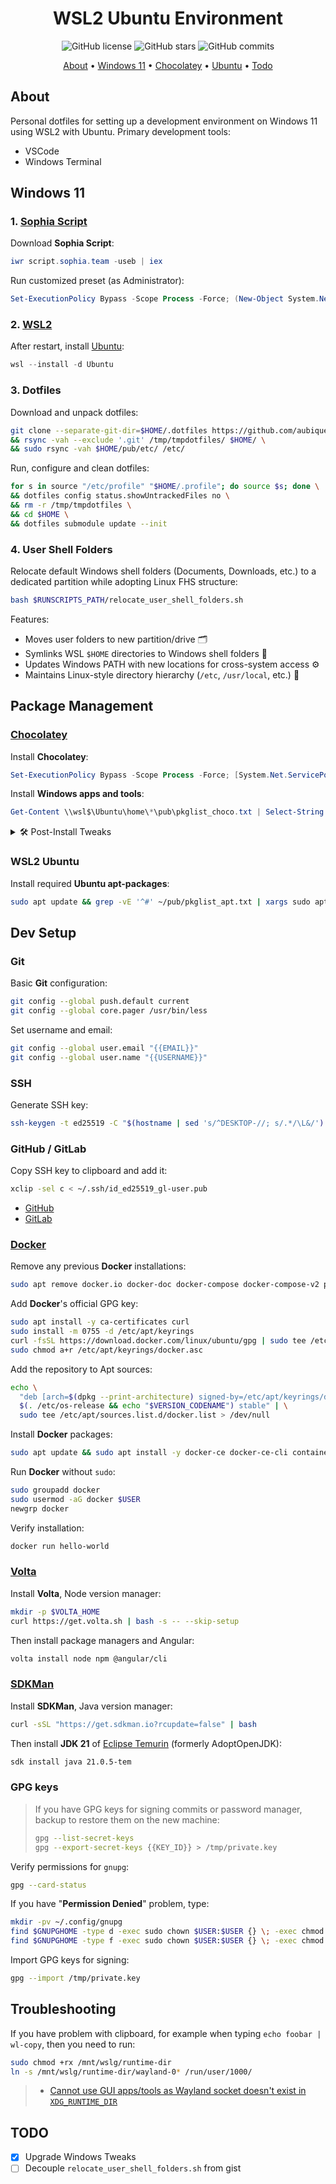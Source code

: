 <div align="center">
  <h1>WSL2 Ubuntu Environment</h1>
</div>
<div align="center">
  <img src="https://img.shields.io/github/license/aubique/dotfiles-wsl?style=for-the-badge" alt="GitHub license" />
  <img src="https://img.shields.io/github/stars/aubique/dotfiles-wsl?style=for-the-badge" alt="GitHub stars" />
  <img src="https://img.shields.io/github/last-commit/aubique/dotfiles-wsl?style=for-the-badge" alt="GitHub commits" />
</div>
<p align="center">
  <a href="#about">About</a> •
  <a href="#windows-11">Windows 11</a> •
  <a href="#chocolatey">Chocolatey</a> •
  <a href="#ubuntu">Ubuntu</a> •
  <a href="#todo">Todo</a>
</p>

## About

Personal dotfiles for setting up a development environment on Windows 11 using WSL2 with Ubuntu. Primary development tools:

- VSCode
- Windows Terminal

## Windows 11

### 1. [Sophia Script](https://github.com/farag2/Sophia-Script-for-Windows)

Download **Sophia Script**:

```powershell
iwr script.sophia.team -useb | iex
```

Run customized preset (as Administrator):

```powershell
Set-ExecutionPolicy Bypass -Scope Process -Force; (New-Object System.Net.WebClient).DownloadString('https://gist.githubusercontent.com/aubique/871ad87ef7a801d17942ca3974cd9909/raw/e7d2d14297f6b098972dae0213f0072716b6a186/Sophie.ps1') | Out-File .\Sophie.ps1; .\Sophie.ps1
```

### 2. [WSL2](https://github.com/microsoft/wslg)

After restart, install [Ubuntu](https://docs.microsoft.com/en-us/windows/wsl/compare-versions):

```powershell
wsl --install -d Ubuntu
```

### 3. Dotfiles

Download and unpack dotfiles:

```bash
git clone --separate-git-dir=$HOME/.dotfiles https://github.com/aubique/dotfiles-wsl.git /tmp/tmpdotfiles \
&& rsync -vah --exclude '.git' /tmp/tmpdotfiles/ $HOME/ \
&& sudo rsync -vah $HOME/pub/etc/ /etc/
```

Run, configure and clean dotfiles:

```bash
for s in source "/etc/profile" "$HOME/.profile"; do source $s; done \
&& dotfiles config status.showUntrackedFiles no \
&& rm -r /tmp/tmpdotfiles \
&& cd $HOME \
&& dotfiles submodule update --init
```

### 4. User Shell Folders

Relocate default Windows shell folders (Documents, Downloads, etc.) to a dedicated partition while adopting Linux FHS structure:

```bash
bash $RUNSCRIPTS_PATH/relocate_user_shell_folders.sh
```

Features:

- Moves user folders to new partition/drive 🗂️
- Symlinks WSL `$HOME` directories to Windows shell folders 🔗
- Updates Windows PATH with new locations for cross-system access ⚙️
- Maintains Linux-style directory hierarchy (`/etc`, `/usr/local`, etc.) 🐧

## Package Management

### [Chocolatey](https://chocolatey.org/install)

Install **Chocolatey**:

```powershell
Set-ExecutionPolicy Bypass -Scope Process -Force; [System.Net.ServicePointManager]::SecurityProtocol = [System.Net.ServicePointManager]::SecurityProtocol -bor 3072; iex ((New-Object System.Net.WebClient).DownloadString('https://community.chocolatey.org/install.ps1'))
```

Install **Windows apps and tools**:

```powershell
Get-Content \\wsl$\Ubuntu\home\*\pub\pkglist_choco.txt | Select-String -NotMatch '^#.*' | ForEach {iex "choco install -y $_"}
```

<details>
<summary>🛠️ Post-Install Tweaks</summary>

### VLC

Remove <b>VLC Media Player</b> Context Entries (as Administrator):

```powershell
New-PSDrive -Name HKCR -PSProvider Registry -Root HKEY_CLASSES_ROOT
Remove-Item HKCR:\Directory\shell\AddToPlaylistVLC\, HKCR:\Directory\shell\PlayWithVLC\ -Recurse
```

### 7-Zip

To simplify 7-Zip Context Menu open **7-Zip GUI** (as Administrator):

`Tools` → `Options` → `7-Zip` → [Uncheck `Integrate to shell context menu`]

</details>

### WSL2 Ubuntu

Install required **Ubuntu apt-packages**:

```bash
sudo apt update && grep -vE '^#' ~/pub/pkglist_apt.txt | xargs sudo apt install -y
```

## Dev Setup

### Git

Basic **Git** configuration:

```bash
git config --global push.default current
git config --global core.pager /usr/bin/less
```

Set username and email:

```bash
git config --global user.email "{{EMAIL}}"
git config --global user.name "{{USERNAME}}"
```

### SSH

Generate SSH key:

```bash
ssh-keygen -t ed25519 -C "$(hostname | sed 's/^DESKTOP-//; s/.*/\L&/'):$(date -I)" -f ~/.ssh/id_ed25519_serv-user
```

### GitHub / GitLab

Copy SSH key to clipboard and add it:

```bash
xclip -sel c < ~/.ssh/id_ed25519_gl-user.pub
```

- [GitHub](https://github.com/settings/ssh/new)
- [GitLab](https://gitlab.com/-/user_settings/ssh_keys)

### [Docker](https://docs.docker.com/engine/install/ubuntu)

Remove any previous **Docker** installations:

```bash
sudo apt remove docker.io docker-doc docker-compose docker-compose-v2 podman-docker containerd runc
```

Add **Docker**'s official GPG key:

```bash
sudo apt install -y ca-certificates curl
sudo install -m 0755 -d /etc/apt/keyrings
curl -fsSL https://download.docker.com/linux/ubuntu/gpg | sudo tee /etc/apt/keyrings/docker.asc > /dev/null
sudo chmod a+r /etc/apt/keyrings/docker.asc
```

Add the repository to Apt sources:

```bash
echo \
  "deb [arch=$(dpkg --print-architecture) signed-by=/etc/apt/keyrings/docker.asc] https://download.docker.com/linux/ubuntu \
  $(. /etc/os-release && echo "$VERSION_CODENAME") stable" | \
  sudo tee /etc/apt/sources.list.d/docker.list > /dev/null
```

Install **Docker** packages:

```bash
sudo apt update && sudo apt install -y docker-ce docker-ce-cli containerd.io docker-buildx-plugin docker-compose-plugin
```

Run **Docker** without `sudo`:

```bash
sudo groupadd docker
sudo usermod -aG docker $USER
newgrp docker
```

Verify installation:

```bash
docker run hello-world
```

### [Volta](https://docs.volta.sh/advanced/installers#skipping-volta-setup)

Install **Volta**, Node version manager:

```bash
mkdir -p $VOLTA_HOME
curl https://get.volta.sh | bash -s -- --skip-setup
```

Then install package managers and Angular:

```bash
volta install node npm @angular/cli
```

### [SDKMan](https://sdkman.io/install)

Install **SDKMan**, Java version manager:

```bash
curl -sSL "https://get.sdkman.io?rcupdate=false" | bash
```

Then install **JDK 21** of [Eclipse Temurin](https://sdkman.io/jdks/#tem) (formerly AdoptOpenJDK):

```bash
sdk install java 21.0.5-tem
```

### GPG keys

> If you have GPG keys for signing commits or password manager, backup to restore them on the new machine:
>
> ```bash
> gpg --list-secret-keys
> gpg --export-secret-keys {{KEY_ID}} > /tmp/private.key
> ```

Verify permissions for `gnupg`:

```bash
gpg --card-status
```

If you have "**Permission Denied**" problem, type:

```bash
mkdir -pv ~/.config/gnupg
find $GNUPGHOME -type d -exec sudo chown $USER:$USER {} \; -exec chmod 700 {} \;
find $GNUPGHOME -type f -exec sudo chown $USER:$USER {} \; -exec chmod 600 {} \;
```

Import GPG keys for signing:

```bash
gpg --import /tmp/private.key
```

## Troubleshooting

If you have problem with clipboard, for example when typing `echo foobar | wl-copy`, then you need to run:

```bash
sudo chmod +rx /mnt/wslg/runtime-dir
ln -s /mnt/wslg/runtime-dir/wayland-0* /run/user/1000/
```

> - [Cannot use GUI apps/tools as Wayland socket doesn't exist in `XDG_RUNTIME_DIR`](https://github.com/microsoft/WSL/issues/11261#issuecomment-2233443300)

## TODO

- [x] Upgrade Windows Tweaks
- [ ] Decouple `relocate_user_shell_folders.sh` from gist
